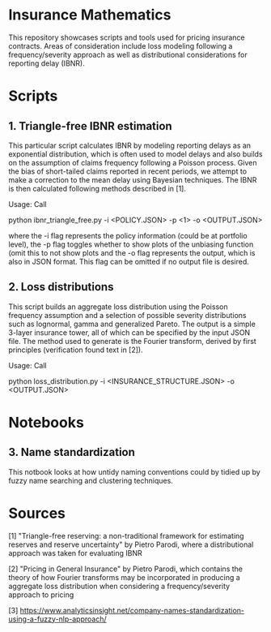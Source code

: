 # Insurance Mathematics

This repository showcases scripts and tools used for pricing insurance contracts. Areas of consideration include loss modeling following a frequency/severity approach as well as distributional considerations for reporting delay (IBNR). 

# Scripts
## 1. Triangle-free IBNR estimation
This particular script calculates IBNR by modeling reporting delays as an exponential distribution, which is often used to model delays and also builds on the assumption of claims frequency following a Poisson process. Given the bias of short-tailed claims reported in recent periods, we attempt to make a correction to the mean delay using Bayesian techniques. The IBNR is then calculated following methods described in [1].

Usage: Call

python ibnr_triangle_free.py -i <POLICY.JSON> -p <1> -o <OUTPUT.JSON>

where the -i flag represents the policy information (could be at portfolio level), the -p flag toggles whether to show plots of the unbiasing function (omit this to not show plots and the -o flag represents the output, which is also in JSON format. This flag can be omitted if no output file is desired.

## 2. Loss distributions
This script builds an aggregate loss distribution using the Poisson frequency assumption and a selection of possible severity distributions such as lognormal, gamma and generalized Pareto. The output is a simple 3-layer insurance tower, all of which can be specified by the input JSON file. The method used to generate is the Fourier transform, derived by first principles (verification found text in [2]).

Usage: Call

python loss_distribution.py -i <INSURANCE_STRUCTURE.JSON> -o <OUTPUT.JSON>

# Notebooks
## 3. Name standardization
This notbook looks at how untidy naming conventions could by tidied up by fuzzy name searching and clustering techniques.

# Sources

[1] "Triangle-free reserving: a non-traditional framework for estimating reserves and reserve uncertainty" by Pietro Parodi, where a distributional approach was taken for evaluating IBNR

[2] "Pricing in General Insurance" by Pietro Parodi, which contains the theory of how Fourier transforms may be incorporated in producing a aggregate loss distribution when considering a frequency/severity approach to pricing

[3] https://www.analyticsinsight.net/company-names-standardization-using-a-fuzzy-nlp-approach/ 

